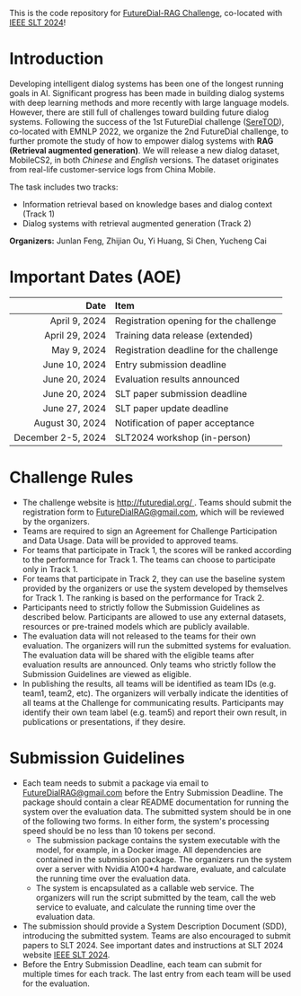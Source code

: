 This is the code repository for [FutureDial-RAG Challenge](http://futuredial.org/), co-located with [IEEE SLT 2024](https://2024.ieeeslt.org)!

# Introduction

Developing intelligent dialog systems has been one of the longest running goals in AI. Significant progress has been made in building dialog systems with deep learning methods and more recently with large language models. However, there are still full of challenges toward building future dialog systems. Following the success of the 1st FutureDial challenge ([SereTOD](http://seretod.org/)), co-located with EMNLP 2022, we organize the 2nd FutureDial challenge, to further promote the study of how to empower dialog systems with **RAG (Retrieval augmented generation)**. We will release a new dialog dataset, MobileCS2, in both *Chinese* and *English* versions. The dataset originates from real-life customer-service logs from China Mobile.

The task includes two tracks:

* Information retrieval based on knowledge bases and dialog context (Track 1)
* Dialog systems with retrieval augmented generation (Track 2)

**Organizers:** Junlan Feng, Zhijian Ou, Yi Huang, Si Chen, Yucheng Cai

# Important Dates (AOE)
| Date  | Item  |
| ---: | :--- |
|April 9, 2024 | Registration opening for the challenge|
|April 29, 2024 | Training data release (extended)|
|May 9, 2024 | Registration deadline for the challenge|
|June 10, 2024 | Entry submission deadline |
|June 20, 2024| Evaluation results announced|
|June 20, 2024|SLT paper submission deadline|
|June 27, 2024|SLT paper update deadline|
|August 30, 2024|Notification of paper acceptance|
|December 2-5, 2024	|SLT2024 workshop (in-person)|

# Challenge Rules

* The challenge website is http://futuredial.org/ . Teams should submit the registration form to FutureDialRAG@gmail.com, which will be reviewed by the organizers.
* Teams are required to sign an Agreement for Challenge Participation and Data Usage. Data will be provided to approved teams.
* For teams that participate in Track 1, the scores will be ranked according to the performance for Track 1. The teams can choose to participate only in Track 1.
* For teams that participate in Track 2, they can use the baseline system provided by the organizers or use the system developed by themselves for Track 1. The ranking is based on the performance for Track 2.
* Participants need to strictly follow the Submission Guidelines as described below. Participants are allowed to use any external datasets, resources or pre-trained models which are publicly available.
* The evaluation data will not released to the teams for their own evaluation. The organizers will run the submitted systems for evaluation. The evaluation data will be shared with the eligible teams after evaluation results are announced. Only teams who strictly follow the Submission Guidelines are viewed as eligible.
* In publishing the results, all teams will be identified as team IDs (e.g. team1, team2, etc). The organizers will verbally indicate the identities of all teams at the Challenge for communicating results. Participants may identify their own team label (e.g. team5) and report their own result, in publications or presentations, if they desire.
  
# Submission Guidelines

* Each team needs to submit a package via email to FutureDialRAG@gmail.com before the Entry Submission Deadline. The package should contain a clear README documentation for running the system over the evaluation data. The submitted system should be in one of the following two forms. In either form, the system's processing speed should be no less than 10 tokens per second.
  - The submission package contains the system executable with the model, for example, in a Docker image. All dependencies are contained in the submission package. The organizers run the system over a server with Nvidia A100*4 hardware, evaluate, and calculate the running time over the evaluation data.
  - The system is encapsulated as a callable web service. The organizers will run the script submitted by the team, call the web service to evaluate, and calculate the running time over the evaluation data.
* The submission should provide a System Description Document (SDD), introducing the submitted system. Teams are also encouraged to submit papers to SLT 2024. See important dates and instructions at SLT 2024 website [IEEE SLT 2024](https://2024.ieeeslt.org).
* Before the Entry Submission Deadline, each team can submit for multiple times for each track. The last entry from each team will be used for the evaluation.
